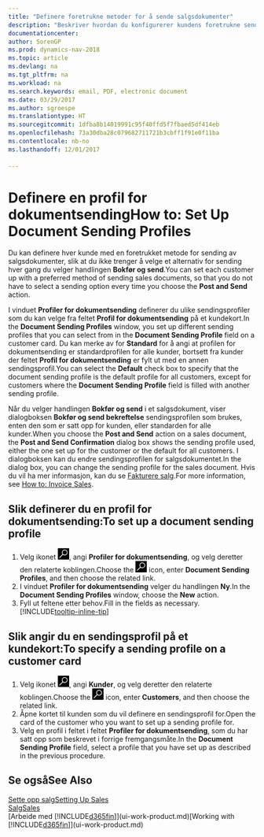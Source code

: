 ```yaml
---
title: "Definere foretrukne metoder for å sende salgsdokumenter"
description: "Beskriver hvordan du konfigurerer kundens foretrukne sendemetode for salgsdokumenter, for eksempel e-post, PDF-fil, elektronisk dokument og så videre."
documentationcenter: 
author: SorenGP
ms.prod: dynamics-nav-2018
ms.topic: article
ms.devlang: na
ms.tgt_pltfrm: na
ms.workload: na
ms.search.keywords: email, PDF, electronic document
ms.date: 03/29/2017
ms.author: sgroespe
ms.translationtype: HT
ms.sourcegitcommit: 1dfba8b14019991c95f40ffd5f7fbaed5df414eb
ms.openlocfilehash: 73a30dba28c079682711721b3cbff1f91e0f11ba
ms.contentlocale: nb-no
ms.lasthandoff: 12/01/2017

---
```

# <a name="how-to-set-up-document-sending-profiles"></a><span data-ttu-id="96f94-103">Definere en profil for dokumentsending</span><span class="sxs-lookup"><span data-stu-id="96f94-103">How to: Set Up Document Sending Profiles</span></span>
<span data-ttu-id="96f94-104">Du kan definere hver kunde med en foretrukket metode for sending av salgsdokumenter, slik at du ikke trenger å velge et alternativ for sending hver gang du velger handlingen **Bokfør og send**.</span><span class="sxs-lookup"><span data-stu-id="96f94-104">You can set each customer up with a preferred method of sending sales documents, so that you do not have to select a sending option every time you choose the **Post and Send** action.</span></span>

<span data-ttu-id="96f94-105">I vinduet **Profiler for dokumentsending** definerer du ulike sendingsprofiler som du kan velge fra feltet **Profil for dokumentsending** på et kundekort.</span><span class="sxs-lookup"><span data-stu-id="96f94-105">In the **Document Sending Profiles** window, you set up different sending profiles that you can select from in the **Document Sending Profile** field on a customer card.</span></span> <span data-ttu-id="96f94-106">Du kan merke av for **Standard** for å angi at profilen for dokumentsending er standardprofilen for alle kunder, bortsett fra kunder der feltet **Profil for dokumentsending** er fylt ut med en annen sendingsprofil.</span><span class="sxs-lookup"><span data-stu-id="96f94-106">You can select the **Default** check box to specify that the document sending profile is the default profile for all customers, except for customers where the **Document Sending Profile** field is filled with another sending profile.</span></span>

<span data-ttu-id="96f94-107">Når du velger handlingen **Bokfør og send** i et salgsdokument, viser dialogboksen **Bokfør og send bekreftelse** sendingsprofilen som brukes, enten den som er satt opp for kunden, eller standarden for alle kunder.</span><span class="sxs-lookup"><span data-stu-id="96f94-107">When you choose the **Post and Send** action on a sales document, the **Post and Send Confirmation** dialog box shows the sending profile used, either the one set up for the customer or the default for all customers.</span></span> <span data-ttu-id="96f94-108">I dialogboksen kan du endre sendingsprofilen for salgsdokumentet.</span><span class="sxs-lookup"><span data-stu-id="96f94-108">In the dialog box, you can change the sending profile for the sales document.</span></span> <span data-ttu-id="96f94-109">Hvis du vil ha mer informasjon, kan du se [Fakturere salg](sales-how-invoice-sales.md).</span><span class="sxs-lookup"><span data-stu-id="96f94-109">For more information, see [How to: Invoice Sales](sales-how-invoice-sales.md).</span></span>

## <a name="to-set-up-a-document-sending-profile"></a><span data-ttu-id="96f94-110">Slik definerer du en profil for dokumentsending:</span><span class="sxs-lookup"><span data-stu-id="96f94-110">To set up a document sending profile</span></span>
1. <span data-ttu-id="96f94-111">Velg ikonet ![Søk etter side eller rapport](media/ui-search/search_small.png "Søk etter side eller rapport"), angi **Profiler for dokumentsending**, og velg deretter den relaterte koblingen.</span><span class="sxs-lookup"><span data-stu-id="96f94-111">Choose the ![Search for Page or Report](media/ui-search/search_small.png "Search for Page or Report icon") icon, enter **Document Sending Profiles**, and then choose the related link.</span></span>
2. <span data-ttu-id="96f94-112">I vinduet **Profiler for dokumentsending** velger du handlingen **Ny**.</span><span class="sxs-lookup"><span data-stu-id="96f94-112">In the **Document Sending Profiles** window, choose the **New** action.</span></span>
3. <span data-ttu-id="96f94-113">Fyll ut feltene etter behov.</span><span class="sxs-lookup"><span data-stu-id="96f94-113">Fill in the fields as necessary.</span></span> [!INCLUDE[tooltip-inline-tip](includes/tooltip-inline-tip_md.md)]

## <a name="to-specify-a-sending-profile-on-a-customer-card"></a><span data-ttu-id="96f94-114">Slik angir du en sendingsprofil på et kundekort:</span><span class="sxs-lookup"><span data-stu-id="96f94-114">To specify a sending profile on a customer card</span></span>
1. <span data-ttu-id="96f94-115">Velg ikonet ![Søk etter side eller rapport](media/ui-search/search_small.png "Søk etter side eller rapport"), angi **Kunder**, og velg deretter den relaterte koblingen.</span><span class="sxs-lookup"><span data-stu-id="96f94-115">Choose the ![Search for Page or Report](media/ui-search/search_small.png "Search for Page or Report icon") icon, enter **Customers**, and then choose the related link.</span></span>
2. <span data-ttu-id="96f94-116">Åpne kortet til kunden som du vil definere en sendingsprofil for.</span><span class="sxs-lookup"><span data-stu-id="96f94-116">Open the card of the customer who you want to set up a sending profile for.</span></span>
3. <span data-ttu-id="96f94-117">Velg en profil i feltet i feltet **Profiler for dokumentsending**, som du har satt opp som beskrevet i forrige fremgangsmåte.</span><span class="sxs-lookup"><span data-stu-id="96f94-117">In the **Document Sending Profile** field, select a profile that you have set up as described in the previous procedure.</span></span>

## <a name="see-also"></a><span data-ttu-id="96f94-118">Se også</span><span class="sxs-lookup"><span data-stu-id="96f94-118">See Also</span></span>
[<span data-ttu-id="96f94-119">Sette opp salg</span><span class="sxs-lookup"><span data-stu-id="96f94-119">Setting Up Sales</span></span>](sales-setup-sales.md)  
[<span data-ttu-id="96f94-120">Salg</span><span class="sxs-lookup"><span data-stu-id="96f94-120">Sales</span></span>](sales-manage-sales.md)  
<span data-ttu-id="96f94-121">[Arbeide med [!INCLUDE[d365fin](includes/d365fin_md.md)]](ui-work-product.md)</span><span class="sxs-lookup"><span data-stu-id="96f94-121">[Working with [!INCLUDE[d365fin](includes/d365fin_md.md)]](ui-work-product.md)</span></span>

